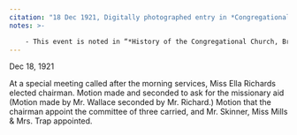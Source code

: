 ```yaml
---
citation: "18 Dec 1921, Digitally photographed entry in *Congregational Church 1868-1933 Minutes of Meetings and Membership*, used with permission from Caroline Valley Community Church."
notes: >-

    - This event is noted in “*History of the Congregational Church, Brooktondale, New York.* Compiled and edited by Mrs. Amy Atwater on the occasion of The Centennial Celebration of the Caroline Valley Federated Church, Brooktondale, New York, June 16th, 1968: "In 1921 the board applied to the New York State Conference for $400 missionary aid, which was available for worthy churches needing assistance." Used with permission from Caroline Valley Community Church.
---
```

Dec 18, 1921

At a special meeting called after the morning services, Miss Ella Richards elected chairman. Motion made and seconded to ask for the missionary aid (Motion made by Mr. Wallace seconded by Mr. Richard.) Motion that the chairman appoint the committee of three carried, and Mr. Skinner, Miss Mills & Mrs. Trap appointed.

